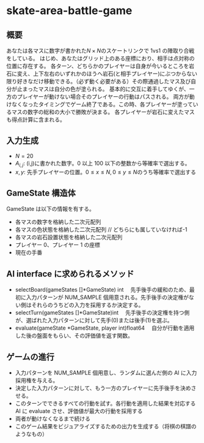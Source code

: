 # skate-area-battle-game

## 概要

あなたは各マスに数字が書かれた$N \times N$のスケートリンクで 1vs1 の陣取り合戦をしている。
はじめ、あなたはグリッド上のある座標におり、相手は点対称の位置に存在する。
各ターン、どちらかのプレイヤーは自身が今いるところを岩石に変え、上下左右のいずれかのほうへ岩石(と相手プレイヤー)にぶつからない限り好きなだけ移動できる。（必ず動く必要がある）その際通過したマス及び自分が止まったマスは自分の色が塗られる。
基本的に交互に着手してゆくが、一方のプレイヤーが動けない場合そのプレイヤーの行動はパスされる。
両方が動けなくなったタイミングでゲーム終了である。この時、各プレイヤーが塗っているマスの数字の総和の大小で勝敗が決まる。
各プレイヤーが岩石に変えたマスも得点計算に含まれる。

## 入力生成

- $N=20$
- $A_{i,j}$: (i,j)に書かれた数字。0 以上 100 以下の整数から等確率で選出する。
- $x,y$: 先手プレイヤーの位置。$0 \leq x\leq N, 0 \leq y\leq N$のうち等確率で選出する

## GameState 構造体

GameState は以下の情報を有する。

- 各マスの数字を格納した二次元配列
- 各マスの色状態を格納した二次元配列 // どちらにも属していなければ-1
- 各マスの岩石設置状態を格納した二次元配列
- プレイヤー 0、プレイヤー 1 の座標
- 現在の手番

## AI interface に求められるメソッド

- selectBoard(gameStates []\*GameState) int
  　先手後手の緩和のため、最初に入力パターンが NUM_SAMPLE 個用意される。先手後手の決定権がない側はそれらのうちどの入力を採用するか決定する。
- selectTurn(gameStates []\*GameState)int
  　先手後手の決定権を持つ側が、選ばれた入力パターンに対して先手(0)または後手(1)を選ぶ。
- evaluate(gameState \*GameState, player int)float64
  　自分が行動を適用した後の盤面をもらい、その評価値を返す関数。

## ゲームの進行

- 入力パターンを NUM_SAMPLE 個用意し、ランダムに選んだ側の AI に入力採用権を与える。
- 決定した入力パターンに対して、もう一方のプレイヤーに先手後手を決めさせる。
- このターンでできるすべての行動を試す。各行動を適用した結果を対応する AI に evaluate させ、評価値が最大の行動を採用する
- 両者が動けなくなるまで続ける
- このゲーム結果をビジュアライズするための出力を生成する（将棋の棋譜のようなもの）

